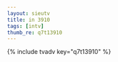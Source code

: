 ```yaml
--- 
layout: sieutv
title: in 3910
tags: [intv]
thumb_re: q7t13910
---
```

{% include tvadv key="q7t13910" %} 
